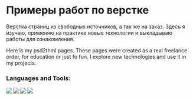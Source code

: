 # Примеры работ по верстке
Верстка страниц из свободных источников, а так же на заказ. Здесь я изучаю, применяю на практике новые технологии и выкладываю работы для ознакомления.

Here is my psd2thml pages. These pages were created as a real freelance order, for education or just fo fun. I explore new technologies and use it in my projects.


### Languages and Tools:

<img align="left" src="https://img.shields.io/badge/html5%20-%23E34F26.svg?&style=for-the-badge&logo=html5&logoColor=white"/>
<img align="left" src="https://img.shields.io/badge/css3%20-%231572B6.svg?&style=for-the-badge&logo=css3&logoColor=white"/>
<img align="left" src="https://img.shields.io/badge/git%20-%23F05033.svg?&style=for-the-badge&logo=git&logoColor=white"/>
<img align="left" src="https://img.shields.io/badge/github%20-%23121011.svg?&style=for-the-badge&logo=github&logoColor=white"/>
